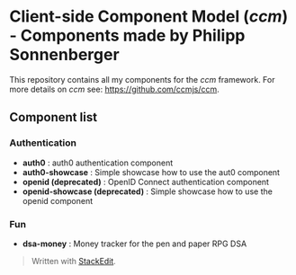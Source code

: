 # Client-side Component Model (_ccm_) - Components made by Philipp Sonnenberger

This repository contains all my components for the _ccm_ framework. 
For more details on _ccm_ see: https://github.com/ccmjs/ccm.

## Component list

### Authentication

- **auth0** : auth0 authentication component
- **auth0-showcase** : Simple showcase how to use the aut0 component
- **openid (deprecated)** : OpenID Connect authentication component 
- **openid-showcase (deprecated)** : Simple showcase how to use the openid component

### Fun

- **dsa-money** : Money tracker for the pen and paper RPG DSA




> Written with [StackEdit](https://stackedit.io/).